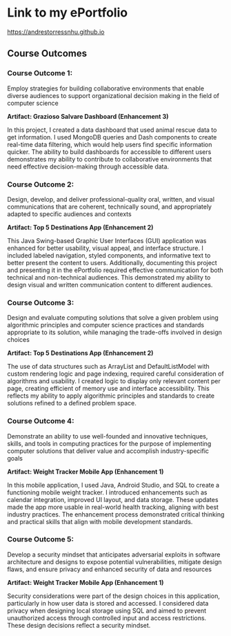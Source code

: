 # Link to my ePortfolio

https://andrestorressnhu.github.io


## Course Outcomes


### **Course Outcome 1:**

Employ strategies for building collaborative environments that enable diverse audiences to support organizational decision making in the field of computer science

**Artifact: Grazioso Salvare Dashboard (Enhancement 3)**

In this project, I created a data dashboard that used animal rescue data to get information. I used MongoDB queries and Dash components to create real-time data filtering, which would help users find specific information quicker. The ability to build dashboards for accessible to different users demonstrates my ability to contribute to collaborative environments that need effective decision-making through accessible data.




### **Course Outcome 2:**

Design, develop, and deliver professional-quality oral, written, and visual communications that are coherent, technically sound, and appropriately adapted to specific audiences and contexts

**Artifact: Top 5 Destinations App (Enhancement 2)**

This Java Swing-based Graphic User Interfaces (GUI) application was enhanced for better usability, visual appeal, and interface structure. I included labeled navigation, styled components, and informative text to better present the content to users. Additionally, documenting this project and presenting it in the ePortfolio required effective communication for both technical and non-technical audiences. This demonstrated my ability to design visual and written communication content to different audiences.




### **Course Outcome 3:**

Design and evaluate computing solutions that solve a given problem using algorithmic principles and computer science practices and standards appropriate to its solution, while managing the trade-offs involved in design choices

**Artifact: Top 5 Destinations App (Enhancement 2)**

The use of data structures such as ArrayList and DefaultListModel  with custom rendering logic and page indexing, required careful consideration of algorithms and usability. I created logic to display only relevant content per page, creating efficient of memory use and interface accessibility. This reflects my ability to apply algorithmic principles and standards to create solutions refined to a defined problem space.




### **Course Outcome 4:**

Demonstrate an ability to use well-founded and innovative techniques, skills, and tools in computing practices for the purpose of implementing computer solutions that deliver value and accomplish industry-specific goals

**Artifact: Weight Tracker Mobile App (Enhancement 1)**

In this mobile application, I used Java, Android Studio, and SQL to create a functioning mobile weight tracker. I introduced enhancements such as calendar integration, improved UI layout, and data storage. These updates made the app more usable in real-world health tracking, aligning with best industry practices. The enhancement process demonstrated critical thinking and practical skills that align with mobile development standards.




### **Course Outcome 5:**

Develop a security mindset that anticipates adversarial exploits in software architecture and designs to expose potential vulnerabilities, mitigate design flaws, and ensure privacy and enhanced security of data and resources

**Artifact: Weight Tracker Mobile App (Enhancement 1)**

Security considerations were part of the design choices in this application, particularly in how user data is stored and accessed. I considered data privacy when designing local storage using SQL and aimed to prevent unauthorized access through controlled input and access restrictions.  These design decisions reflect a security mindset.
